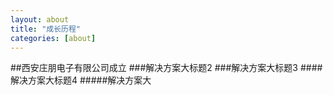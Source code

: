 ```yaml
---
layout: about
title: "成长历程"
categories: [about]
---
```


##西安庄朋电子有限公司成立
###解决方案大标题2
###解决方案大标题3
####解决方案大标题4
#####解决方案大